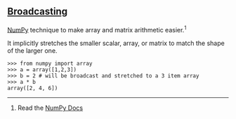 ## [Broadcasting](#broadcasting)

[NumPy](#numpy) technique to make array and matrix arithmetic easier.<sup>1</sup>

It implicitly stretches the smaller scalar, array, or matrix to match the shape of the larger one.

```
>>> from numpy import array
>>> a = array([1,2,3])
>>> b = 2 # will be broadcast and stretched to a 3 item array
>>> a * b
array([2, 4, 6])
```

---
1. Read the [NumPy Docs](https://docs.scipy.org/doc/numpy-1.13.0/user/basics.broadcasting.html)